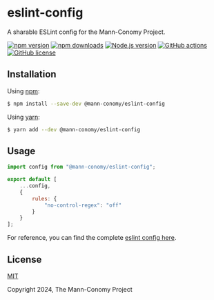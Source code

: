 # eslint-config

A sharable ESLint config for the Mann-Conomy Project.

[![npm version](https://img.shields.io/npm/v/%40mann-conomy%2Feslint-config?style=flat-square&logo=npm)](https://npmjs.com/package/@mann-conomy/eslint-config)
[![npm downloads](https://img.shields.io/npm/d18m/%40mann-conomy%2Feslint-config?style=flat-square&logo=npm)](https://npmjs.com/package/@mann-conomy/eslint-config)
[![Node.js version](https://img.shields.io/node/v/%40mann-conomy%2Feslint-config?style=flat-square&logo=nodedotjs)](https://nodejs.org/en/about/releases/)
[![GitHub actions](https://img.shields.io/github/actions/workflow/status/Mann-Conomy/eslint-config/test.yml?branch=main&style=flat-square&logo=github&label=test)](https://github.com/Mann-Conomy/eslint-config/blob/main/.github/workflows/test.yml)
[![GitHub license](https://img.shields.io/github/license/Mann-Conomy/eslint-config?style=flat-square&logo=github)](https://github.com/Mann-Conomy/eslint-config/blob/main/LICENSE)


## Installation

Using [npm](https://www.npmjs.com/package/@mann-conomy/eslint-config):

```bash
$ npm install --save-dev @mann-conomy/eslint-config
```

Using [yarn](https://yarnpkg.com/package/@mann-conomy/eslint-config):

```bash
$ yarn add --dev @mann-conomy/eslint-config
```

## Usage

```js
import config from "@mann-conomy/eslint-config";

export default [
    ...config,
    {
        rules: {
            "no-control-regex": "off"
        }
    }
];
```

For reference, you can find the complete [eslint config here](https://github.com/Mann-Conomy/eslint-config/blob/main/eslint-config.js).

## License

[MIT](LICENSE)

Copyright 2024, The Mann-Conomy Project
